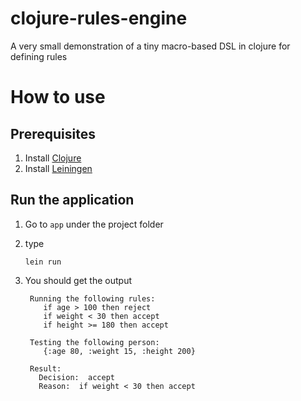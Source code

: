 # clojure-rules-engine
A very small demonstration of a tiny macro-based DSL in clojure for defining rules

# How to use

## Prerequisites

1. Install [Clojure](https://clojure.org/guides/getting_started)
1. Install [Leiningen](https://leiningen.org/)

## Run the application

1. Go to `app` under the project folder
1. type

       lein run

1. You should get the output

        Running the following rules:
           if age > 100 then reject
           if weight < 30 then accept
           if height >= 180 then accept

        Testing the following person:
           {:age 80, :weight 15, :height 200}

        Result:
          Decision:  accept
          Reason:  if weight < 30 then accept
